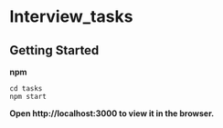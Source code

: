 # Interview_tasks

## Getting Started

**npm**
   
   ```
   cd tasks   
   npm start
   ```

   **Open http://localhost:3000 to view it in the browser.**
  
